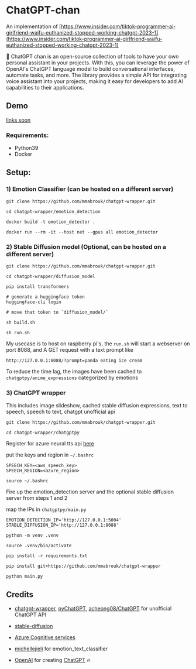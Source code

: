 # ChatGPT-chan

An implementation of [https://www.insider.com/tiktok-programmer-ai-girlfriend-waifu-euthanized-stopped-working-chatgpt-2023-1](https://www.insider.com/tiktok-programmer-ai-girlfriend-waifu-euthanized-stopped-working-chatgpt-2023-1)

🤖 ChatGPT chan is an open-source collection of tools to have your own personal assistant in your projects. With this, you can leverage the power of OpenAI's ChatGPT language model to build conversational interfaces, automate tasks, and more. The library provides a simple API for integrating voice assistant into your projects, making it easy for developers to add AI capabilities to their applications. 

## Demo 
[links soon]()

### Requirements:
- Python39
- Docker

## Setup:

### 1) Emotion Classifier (can be hosted on a different server)

```
git clone https://github.com/mmabrouk/chatgpt-wrapper.git

cd chatgpt-wrapper/emotion_detection

docker build -t emotion_detector .

docker run --rm -it --host net --gpus all emotion_detector
```


### 2) Stable Diffusion model (Optional, can be hosted on a different server)

```
git clone https://github.com/mmabrouk/chatgpt-wrapper.git

cd chatgpt-wrapper/diffusion_model

pip install transformers

# generate a huggingface token
huggingface-cli login

# move that token to `diffusion_model/`

sh build.sh

sh run.sh
```
My usecase is to host on raspberry pi's, the `run.sh` will start a webserver on port 8088, and A GET request with a text prompt like 

```
http://127.0.0.1:8088/?prompt=panda eating ice cream
```

To reduce the time lag, the images have been cached to `chatgptpy/anime_expressions` categorized by emotions

### 3) ChatGPT wrapper

This includes image slideshow, cached stable diffusion expressions, text to speech, speech to text, chatgpt unofficial api

```
git clone https://github.com/mmabrouk/chatgpt-wrapper.git

cd chatgpt-wrapper/chatgptpy

```

Register for azure neural tts api [here](https://azure.microsoft.com/en-us/products/cognitive-services/text-to-speech/#features)

put the keys and region in `~/.bashrc`

```
SPEECH_KEY=<aws_speech_key>
SPEECH_REGION=<azure_region>
```

`source ~/.bashrc`


Fire up the emotion_detection server and the optional stable diffusion server from steps 1 and 2

map the IPs in `chatgptpy/main.py`

```
EMOTION_DETECTION_IP='http://127.0.0.1:5004'
STABLE_DIFFUSION_IP='http://127.0.0.1:8088'
```

```
python -m venv .venv

source .venv/bin/activate

pip install -r requirements.txt

pip install git+https://github.com/mmabrouk/chatgpt-wrapper

python main.py
```

## Credits
- [chatgpt-wrapper](https://github.com/mmabrouk/chatgpt-wrapper), [pyChatGPT](https://github.com/terry3041/pyChatGPT), [acheong08/ChatGPT](https://github.com/acheong08/ChatGPT) for unofficial ChatGPT API

- [stable-diffusion](https://github.com/CompVis/stable-diffusion)  

- [Azure Cognitive services](https://azure.microsoft.com/en-us/products/cognitive-services/text-to-speech/#overview)

- [michellejieli](https://huggingface.co/michellejieli/emotion_text_classifier) for emotion_text_classifier

- [OpenAI](https://openai.com/) for creating [ChatGPT](https://openai.com/blog/chatgpt/) 🔥